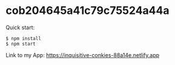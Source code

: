 # cob204645a41c79c75524a44a

Quick start:

```
$ npm install
$ npm start
````
Link to my App:
https://inquisitive-conkies-88a14e.netlify.app


